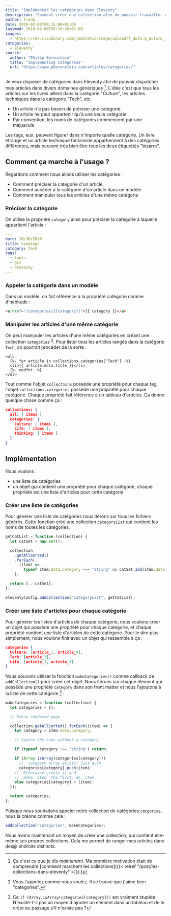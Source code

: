 ```yaml
---
title: "Implémenter les catégories dans Eleventy"
description: "Comment créer une collection afin de pouvoir travailler avec des catégories dans le générateur Eleventy."
author: frank
date: 2019-02-05T09:15:06+01:00
lastmod: 2019-02-06T09:10:26+01:00
images:
  - https://res.cloudinary.com/jamstatic/image/upload/f_auto,q_auto/w_1100,c_fit,co_white,g_north_west,x_80,y_80,l_text:poppins_80_ultrabold_line_spacing_-30:Impl%C3%A9menter%20les%20cat%C3%A9gories%20dans%20Eleventy/jamstatic/twitter-card.png
categories:
  - eleventy
source:
  author: "Philip Borenstein"
  title: "Implementing Categories"
  url: "https://www.pborenstein.com/articles/categories/"
---
```


Je veux disposer de catégories dans Eleventy afin de pouvoir dispatcher
mes articles dans divers domaines génériques [^1]. L'idée c'est que tous les
articles sur les livres aillent dans la catégorie "Culture", les articles
techniques dans la catégorie "Tech", etc.

- Un article n'a pas besoin de préciser une catégorie.
- Un article ne peut appartenir qu'à une seule catégorie
- Par convention, les noms de catégories commencent par une majuscule.

Les tags, eux, peuvent figurer dans n'importe quelle catégorie. Un livre
étrange et un article technique fantaisiste appartiennent à des
catégories différentes, mais peuvent très bien être tous les deux étiquettés "bizarre".

## Comment ça marche à l'usage ?

Regardons comment nous allons utiliser les catégories :

- Comment préciser la catégorie d'un article,
- Comment accéder à la catégorie d'un article dans un modèle
- Comment manipuler tous les articles d'une même catégorie

### Préciser la catégorie

On utilise la propriété `category` ainsi pour préciser la catégorie à laquelle
appartient l'article :

```yaml
---
date: 10/30/2018
title: Loomings
category: Tech
tags:
  - tools
  - git
  - eleventy
---

```

### Appeler la catégorie dans un modèle

Dans un modèle, on fait référence à la propriété catégorie comme d'habitude :

```html
<a href="/categories/{{category}}">{{ category }}</a>
```

### Manipuler les articles d'une même catégorie

On peut manipuler les articles d'une même catégories en créant une collection `categories` [^2].
Pour lister tous les articles rangés dans la catégorie `Tech`, on pourrait procéder de la sorte :

```twig
<ul>
  {%- for article in collections.categories["Tech"] -%}
  <li>{{ article.data.title }}</li>
  {%- endfor -%}
</ul>
```

Tout comme l'objet `collections` possède une propriété pour chaque tag, l'objet
`collections.categories` possède une propriété pour chaque catégorie.
Chaque propriété fait référence à un tableau d'articles. Ça donne quelque chose comme ça :

```json
collections: {
  all: [ items ],
  categories: {
    Culture: [ items ],
    Life: [ items ],
    Thinking: [ items ]
  }
}
```

## Implémentation

Nous voulons :

- une liste de catégories
- un objet qui contient une propriété pour chaque catégorie, chaque propriété est une liste d'articles pour cette catégorie

### Créer une liste de catégories

Pour générer une liste de catégories nous itérons sur tous les fichiers générés.
Cette fonction crée une collection `categoryList` qui contient les noms de toutes les catégories.

```js
getCatList = function (collection) {
  let catSet = new Set();

  collection
    .getAllSorted()
    .forEach(
      (item) =>
        typeof item.data.category === "string" && catSet.add(item.data.category)
    );

  return [...catSet];
};

eleventyConfig.addCollection("categoryList", getCatList);
```

### Créer une liste d'articles pour chaque catégorie

Pour générer les listes d'articles de chaque catégorie, nous voulons créer un objet qui possède une propriété pour chaque catégorie, et chaque propriété contient une liste d'articles de cette catégorie. Pour le dire plus simplement, nous voulons finir avec un objet qui ressemble à ça :

```json
categories {
  Culture: [article_1, article_4],
  Tech: [article_3],
  Life: [article_1, article_3]
}
```

Nous pouvons utiliser la fonction `makeCategories()` comme callback de `addCollection()` pour créer cet objet. Nous itérons sur chaque élément qui possède une propriété `category` dans son front matter et nous l'ajoutons à la liste de cette catégorie [^explication] :

```js
makeCategories = function (collection) {
  let categories = {};

  // Every rendered page

  collection.getAllSorted().forEach((item) => {
    let category = item.data.category;

    // Ignore the ones without a category

    if (typeof category !== "string") return;

    if (Array.isArray(categories[category]))
      //  category array exists? Just push
      categories[category].push(item);
    //  Otherwise create it and
    //  make `item` the first, uh, item.
    else categories[category] = [item];
  });

  return categories;
};
```

Puisque nous souhaitons appeler notre collection de catégories `catgories`, nous la créons comme cela :

```js
addCollection("categories", makeCategories);
```

Nous avons maintenant un moyen de créer une collection, qui contient elle-même ses propres collections. Cela me permet de ranger mes articles dans des@ endroits distincts.

[^1]: Ça c'est ce que je dis _maintenant_. Ma première motivation était de comprendre [comment marchent les collections]({{< relref "/post/les-collections-dans-eleventy" >}}).]
[^2]: Vous l'appelez comme vous voulez. Il se trouve que j'aime bien "categories".
[^explication]: Ce `if (Array.isArray(categories[category]))` est vraiment stupide. N'existe-t-il pas un moyen d'ajouter un élément dans un tableau et de le créer au passage s'il n'existe pas ?
